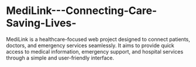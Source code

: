 # MediLink---Connecting-Care-Saving-Lives-
MediLink is a healthcare-focused web project designed to connect patients, doctors, and emergency services seamlessly. It aims to provide quick access to medical information, emergency support, and hospital services through a simple and user-friendly interface.
